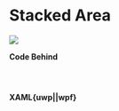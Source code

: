 # Stacked Area

![](https://raw.githubusercontent.com/Live-Charts/WebSiteDocs/master/v1/Resources/stacked-areas.jpg)

**Code Behind**

```{wpf,!https://raw.githubusercontent.com/beto-rodriguez/Live-Charts/master/Examples/Wpf/CartesianChart/StackedArea/StackedAreaExample.xaml.cs}
```
```{uwp,!https://raw.githubusercontent.com/beto-rodriguez/Live-Charts/master/Examples/Wpf/CartesianChart/StackedArea/StackedAreaExample.xaml.cs}
```
```{wf,!https://raw.githubusercontent.com/beto-rodriguez/Live-Charts/master/Examples/WinForms/Cartesian/StackedArea/StackedAreaExample.cs}
```

**XAML{uwp||wpf}**

```{wpf,!https://raw.githubusercontent.com/beto-rodriguez/Live-Charts/master/Examples/Wpf/CartesianChart/StackedArea/StackedAreaExample.xaml}
```
```{uwp,!https://raw.githubusercontent.com/beto-rodriguez/Live-Charts/master/Examples/Uwp/CartesianChart/StackedArea/StackedAreaExample.xaml}
```